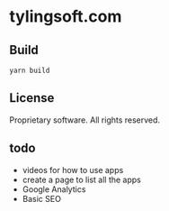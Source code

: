 # tylingsoft.com


## Build

```
yarn build
```


## License

Proprietary software. All rights reserved.


## todo

- videos for how to use apps
- create a page to list all the apps
- Google Analytics
- Basic SEO
